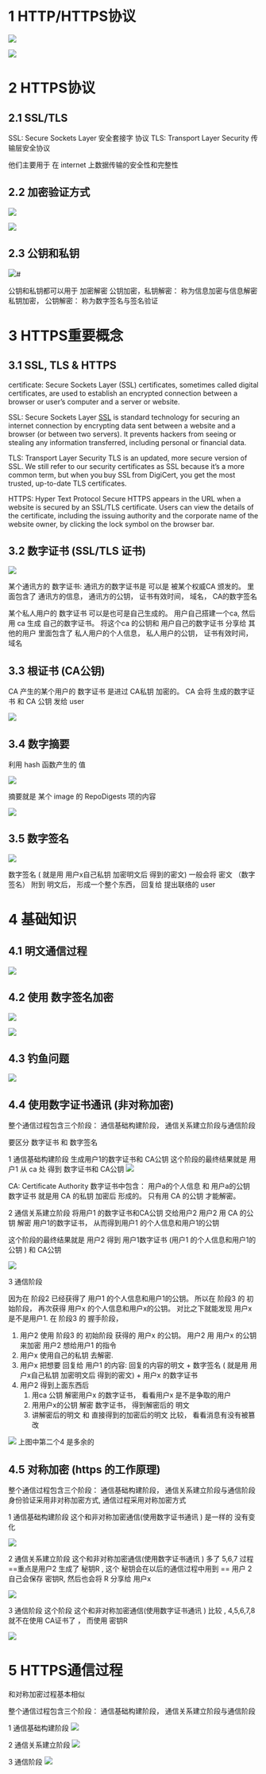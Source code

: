 
# 1 HTTP/HTTPS协议

![](image/Pasted%20image%2020240216165526.png)

![](image/Pasted%20image%2020240216170154.png)

# 2 HTTPS协议
## 2.1 SSL/TLS

SSL: Secure Sockets Layer 安全套接字 协议
TLS: Transport Layer Security  传输层安全协议 

他们主要用于 在 internet 上数据传输的安全性和完整性 


## 2.2 加密验证方式 

![](image/Pasted%20image%2020240216172206.png)

![](image/Pasted%20image%2020240216172256.png)

## 2.3 公钥和私钥


![](image/Pasted%20image%2020240216172503.png)#

公钥和私钥都可以用于 加密解密
公钥加密，私钥解密： 称为信息加密与信息解密
私钥加密， 公钥解密： 称为数字签名与签名验证



# 3 HTTPS重要概念

## 3.1 SSL, TLS & HTTPS

certificate: 
Secure Sockets Layer (SSL) certificates, sometimes called digital certificates, are used to establish an encrypted connection between a browser or user’s computer and a server or website.


SSL: Secure Sockets Layer
[SSL](https://www.digicert.com/faq/public-trust-and-certificates/what-is-ssl) is standard technology for securing an internet connection by encrypting data sent between a website and a browser (or between two servers). It prevents hackers from seeing or stealing any information transferred, including personal or financial data.


TLS: Transport Layer Security
TLS is an updated, more secure version of SSL. We still refer to our security certificates as SSL because it’s a more common term, but when you buy SSL from DigiCert, you get the most trusted, up-to-date TLS certificates.



HTTPS: Hyper Text Protocol Secure
HTTPS appears in the URL when a website is secured by an SSL/TLS certificate. Users can view the details of the certificate, including the issuing authority and the corporate name of the website owner, by clicking the lock symbol on the browser bar.


## 3.2 数字证书 (SSL/TLS 证书)

![](image/Pasted%20image%2020240217133314.png)

某个通讯方的 数字证书:
通讯方的数字证书是 可以是 被某个权威CA 颁发的。 
里面包含了 通讯方的信息， 通讯方的公钥， 证书有效时间， 域名， CA的数字签名 

某个私人用户的 数字证书 
可以是也可是自己生成的。 用户自己搭建一个ca, 然后用 ca 生成 自己的数字证书。 将这个ca 的公钥和 用户自己的数字证书 分享给 其他的用户
里面包含了 私人用户的个人信息， 私人用户的公钥， 证书有效时间， 域名

## 3.3 根证书 (CA公钥)

CA 产生的某个用户的 数字证书 是进过 CA私钥 加密的。 
CA 会将 生成的数字证书 和 CA 公钥 发给 user 

![](image/Pasted%20image%2020240217133510.png)


## 3.4 数字摘要

利用 hash 函数产生的 值

![](image/Pasted%20image%2020240217133900.png)


摘要就是 某个 image 的 RepoDigests 项的内容 

![](image/Pasted%20image%2020240217133823.png)

## 3.5 数字签名 

![](image/Pasted%20image%2020240217134148.png)

数字签名 ( 就是用 用户x自己私钥 加密明文后 得到的密文) 
一般会将 密文 （数字签名） 附到 明文后， 形成一个整个东西， 回复给 提出联络的 user 
# 4 基础知识 
## 4.1 明文通信过程 

![](image/Pasted%20image%2020240216183921.png)


## 4.2 使用 数字签名加密

![](image/Pasted%20image%2020240216184208.png)


![](image/Pasted%20image%2020240216184304.png)

## 4.3 钓鱼问题


![](image/Pasted%20image%2020240216185223.png)


## 4.4 使用数字证书通讯 (非对称加密)

整个通信过程包含三个阶段： 通信基础构建阶段， 通信关系建立阶段与通信阶段 

要区分 数字证书 和 数字签名 

1 通信基础构建阶段
生成用户1的数字证书和 CA公钥 
这个阶段的最终结果就是 用户1 从 ca 处 得到 数字证书和 CA公钥
![](image/Pasted%20image%2020240216185802.png)

CA: Certificate Authority
数字证书中包含： 用户a的个人信息 和 用户a的公钥 
数字证书 就是用 CA 的私钥 加密后 形成的。 只有用 CA 的公钥 才能解密。

2 通信关系建立阶段
将用户1 的数字证书和CA公钥 交给用户2
用户2 用 CA 的公钥 解密 用户1的数字证书， 从而得到用户1 的个人信息和用户1的公钥 

这个阶段的最终结果就是 用户2  得到 用户1数字证书 (用户1 的个人信息和用户1的公钥  ) 和 CA公钥

![](image/Pasted%20image%2020240216185844.png)

3 通信阶段

因为在 阶段2 已经获得了 用户1 的个人信息和用户1的公钥。 
所以在 阶段3 的 初始阶段， 再次获得 用户x 的个人信息和用户x的公钥。 对比之下就能发现 用户x 是不是用户1.
在 阶段3 的 握手阶段， 
1. 用户2 使用 阶段3 的 初始阶段 获得的 用户x 的公钥。 用户2 用 用户x 的公钥  来加密 用户2 想给用户1 的指令 
2. 用户x 使用自己的私钥 去解密. 
3. 用户x 把想要 回复给 用户1 的内容:   回复的内容的明文 + 数字签名 ( 就是用 用户x自己私钥 加密明文后 得到的密文) + 用户x 的数字证书
4. 用户2 得到上面东西后 
    1. 用ca 公钥 解密用户x 的数字证书， 看看用户x 是不是争取的用户
    2. 用用户x的公钥 解密 数字证书， 得到解密后的 明文
    3. 讲解密后的明文 和  直接得到的加密后的明文 比较， 看看消息有没有被篡改

![](image/Pasted%20image%2020240216190221.png)
上图中第二个4 是多余的 


## 4.5 对称加密 (https 的工作原理)

整个通信过程包含三个阶段： 通信基础构建阶段， 通信关系建立阶段与通信阶段 
身份验证采用非对称加密方式, 通信过程采用对称加密方式 

1 通信基础构建阶段
这个和非对称加密通信(使用数字证书通讯 ) 是一样的 没有变化 

![](image/Pasted%20image%2020240217125647.png)

2 通信关系建立阶段
这个和非对称加密通信(使用数字证书通讯 ) 多了 5,6,7 过程 
==重点是用户2 生成了 秘钥R , 这个 秘钥会在以后的通信过程中用到 ==
用户 2 自己会保存 密钥R, 然后也会将 R 分享给 用户x

![](image/Pasted%20image%2020240217125821.png)

3 通信阶段
这个阶段 这个和非对称加密通信(使用数字证书通讯 ) 比较 , 4,5,6,7,8 就不在使用 CA证书了 ， 而使用 密钥R 

![](image/Pasted%20image%2020240217130514.png)

# 5 HTTPS通信过程 

和对称加密过程基本相似 

整个通信过程包含三个阶段： 通信基础构建阶段， 通信关系建立阶段与通信阶段 

1 通信基础构建阶段
![](image/Pasted%20image%2020240217132534.png)


2 通信关系建立阶段
![](image/Pasted%20image%2020240217132842.png)



3 通信阶段 
![](image/Pasted%20image%2020240217133016.png)




